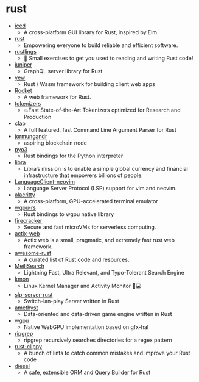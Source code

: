 # rust
- [iced](https://github.com/hecrj/iced)
  - A cross-platform GUI library for Rust, inspired by Elm
- [rust](https://github.com/rust-lang/rust)
  - Empowering everyone to build reliable and efficient software.
- [rustlings](https://github.com/fmoko/rustlings)
  - 🦀 Small exercises to get you used to reading and writing Rust code!
- [juniper](https://github.com/graphql-rust/juniper)
  - GraphQL server library for Rust
- [yew](https://github.com/yewstack/yew)
  - Rust / Wasm framework for building client web apps
- [Rocket](https://github.com/SergioBenitez/Rocket)
  - A web framework for Rust.
- [tokenizers](https://github.com/huggingface/tokenizers)
  - 💥Fast State-of-the-Art Tokenizers optimized for Research and Production
- [clap](https://github.com/clap-rs/clap)
  - A full featured, fast Command Line Argument Parser for Rust
- [jormungandr](https://github.com/input-output-hk/jormungandr)
  - aspiring blockchain node
- [pyo3](https://github.com/PyO3/pyo3)
  - Rust bindings for the Python interpreter
- [libra](https://github.com/libra/libra)
  - Libra’s mission is to enable a simple global currency and financial infrastructure that empowers billions of people.
- [LanguageClient-neovim](https://github.com/autozimu/LanguageClient-neovim)
  - Language Server Protocol (LSP) support for vim and neovim.
- [alacritty](https://github.com/alacritty/alacritty)
  - A cross-platform, GPU-accelerated terminal emulator
- [wgpu-rs](https://github.com/gfx-rs/wgpu-rs)
  - Rust bindings to wgpu native library
- [firecracker](https://github.com/firecracker-microvm/firecracker)
  - Secure and fast microVMs for serverless computing.
- [actix-web](https://github.com/actix/actix-web)
  - Actix web is a small, pragmatic, and extremely fast rust web framework.
- [awesome-rust](https://github.com/rust-unofficial/awesome-rust)
  - A curated list of Rust code and resources.
- [MeiliSearch](https://github.com/meilisearch/MeiliSearch)
  - Lightning Fast, Ultra Relevant, and Typo-Tolerant Search Engine
- [kmon](https://github.com/orhun/kmon)
  - Linux Kernel Manager and Activity Monitor 🐧💻
- [slp-server-rust](https://github.com/spacemeowx2/slp-server-rust)
  - Switch-lan-play Server written in Rust
- [amethyst](https://github.com/amethyst/amethyst)
  - Data-oriented and data-driven game engine written in Rust
- [wgpu](https://github.com/gfx-rs/wgpu)
  - Native WebGPU implementation based on gfx-hal
- [ripgrep](https://github.com/BurntSushi/ripgrep)
  - ripgrep recursively searches directories for a regex pattern
- [rust-clippy](https://github.com/rust-lang/rust-clippy)
  - A bunch of lints to catch common mistakes and improve your Rust code
- [diesel](https://github.com/diesel-rs/diesel)
  - A safe, extensible ORM and Query Builder for Rust
